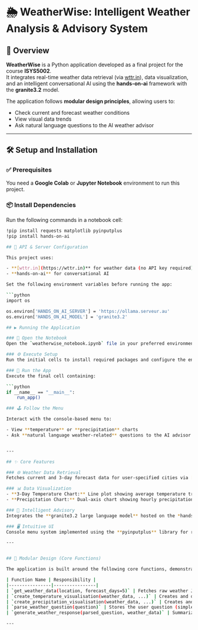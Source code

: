 # 🌦️ WeatherWise: Intelligent Weather Analysis & Advisory System

## 🌟 Overview
**WeatherWise** is a Python application developed as a final project for the course **ISYS5002**.  
It integrates real-time weather data retrieval (via [wttr.in](https://wttr.in)), data visualization, and an intelligent conversational AI using the **hands-on-ai** framework with the **granite3.2** model.

The application follows **modular design principles**, allowing users to:
- Check current and forecast weather conditions
- View visual data trends
- Ask natural language questions to the AI weather advisor

---

## 🛠️ Setup and Installation

### ✅ Prerequisites
You need a **Google Colab** or **Jupyter Notebook** environment to run this project.

### 📦 Install Dependencies
Run the following commands in a notebook cell:

```bash
!pip install requests matplotlib pyinputplus
!pip install hands-on-ai

## 🔐 API & Server Configuration

This project uses:

- **[wttr.in](https://wttr.in)** for weather data (no API key required)  
- **hands-on-ai** for conversational AI

Set the following environment variables before running the app:

```python
import os

os.environ['HANDS_ON_AI_SERVER'] = 'https://ollama.serveur.au'
os.environ['HANDS_ON_AI_MODEL'] = 'granite3.2'

## ▶️ Running the Application

### 🧩 Open the Notebook
Open the `weatherwise_notebook.ipynb` file in your preferred environment (e.g., **Google Colab** or **Jupyter Notebook**).

### ⚙️ Execute Setup
Run the initial cells to install required packages and configure the environment variables.

### 🚀 Run the App
Execute the final cell containing:

```python
if __name__ == "__main__":
    run_app()

### 🕹️ Follow the Menu

Interact with the console-based menu to:

- View **temperature** or **precipitation** charts  
- Ask **natural language weather-related** questions to the AI advisor


---

## ✨ Core Features

### 🌐 Weather Data Retrieval
Fetches current and 3-day forecast data for user-specified cities via [wttr.in](https://wttr.in).

### 📊 Data Visualization
- **3-Day Temperature Chart:** Line plot showing average temperature trends.  
- **Precipitation Chart:** Dual-axis chart showing hourly precipitation (mm) and chance of rain (%).

### 🧠 Intelligent Advisory
Integrates the **granite3.2 large language model** hosted on the *hands-on-ai* server to analyze weather data and provide conversational, natural language insights.

### 🖥️ Intuitive UI
Console menu system implemented using the **pyinputplus** library for robust and user-friendly input handling.

---


## 🧱 Modular Design (Core Functions)

The application is built around the following core functions, demonstrating the **Single Responsibility Principle**:

| Function Name | Responsibility |
|----------------|----------------|
| `get_weather_data(location, forecast_days=5)` | Fetches raw weather JSON from wttr.in |
| `create_temperature_visualisation(weather_data, ...)` | Creates and displays the temperature line chart |
| `create_precipitation_visualisation(weather_data, ...)` | Creates and displays the precipitation dual-axis chart |
| `parse_weather_question(question)` | Stores the user question (simple stub for future NLP) |
| `generate_weather_response(parsed_question, weather_data)` | Summarizes data and calls the hands-on-ai LLM to generate the final response |

---


